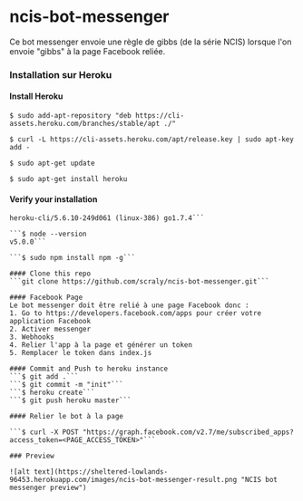 # ncis-bot-messenger

Ce bot messenger envoie une règle de gibbs (de la série NCIS) lorsque l'on envoie "gibbs" à la page Facebook reliée.

### Installation sur Heroku

#### Install Heroku

```$ sudo add-apt-repository "deb https://cli-assets.heroku.com/branches/stable/apt ./"```

```$ curl -L https://cli-assets.heroku.com/apt/release.key | sudo apt-key add -```

```$ sudo apt-get update```

```$ sudo apt-get install heroku```

#### Verify your installation

```$ heroku --version
heroku-cli/5.6.10-249d061 (linux-386) go1.7.4```

```$ node --version
v5.0.0```

```$ sudo npm install npm -g```

#### Clone this repo
```git clone https://github.com/scraly/ncis-bot-messenger.git```

#### Facebook Page
Le bot messenger doit être relié à une page Facebook donc :
1. Go to https://developers.facebook.com/apps pour créer votre application Facebook
2. Activer messenger
3. Webhooks
4. Relier l'app à la page et générer un token
5. Remplacer le token dans index.js

#### Commit and Push to heroku instance
```$ git add .```
```$ git commit -m "init"```
```$ heroku create```
```$ git push heroku master```

#### Relier le bot à la page

```$ curl -X POST "https://graph.facebook.com/v2.7/me/subscribed_apps?access_token=<PAGE_ACCESS_TOKEN>"```

### Preview

![alt text](https://sheltered-lowlands-96453.herokuapp.com/images/ncis-bot-messenger-result.png "NCIS bot messenger preview")
